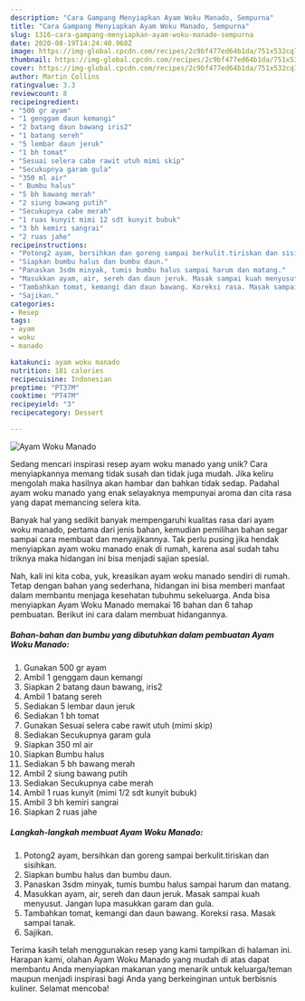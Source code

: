 ```yaml
---
description: "Cara Gampang Menyiapkan Ayam Woku Manado, Sempurna"
title: "Cara Gampang Menyiapkan Ayam Woku Manado, Sempurna"
slug: 1316-cara-gampang-menyiapkan-ayam-woku-manado-sempurna
date: 2020-08-19T14:24:40.968Z
image: https://img-global.cpcdn.com/recipes/2c9bf477ed64b1da/751x532cq70/ayam-woku-manado-foto-resep-utama.jpg
thumbnail: https://img-global.cpcdn.com/recipes/2c9bf477ed64b1da/751x532cq70/ayam-woku-manado-foto-resep-utama.jpg
cover: https://img-global.cpcdn.com/recipes/2c9bf477ed64b1da/751x532cq70/ayam-woku-manado-foto-resep-utama.jpg
author: Martin Collins
ratingvalue: 3.3
reviewcount: 8
recipeingredient:
- "500 gr ayam"
- "1 genggam daun kemangi"
- "2 batang daun bawang iris2"
- "1 batang sereh"
- "5 lembar daun jeruk"
- "1 bh tomat"
- "Sesuai selera cabe rawit utuh mimi skip"
- "Secukupnya garam gula"
- "350 ml air"
- " Bumbu halus"
- "5 bh bawang merah"
- "2 siung bawang putih"
- "Secukupnya cabe merah"
- "1 ruas kunyit mimi 12 sdt kunyit bubuk"
- "3 bh kemiri sangrai"
- "2 ruas jahe"
recipeinstructions:
- "Potong2 ayam, bersihkan dan goreng sampai berkulit.tiriskan dan sisihkan."
- "Siapkan bumbu halus dan bumbu daun."
- "Panaskan 3sdm minyak, tumis bumbu halus sampai harum dan matang."
- "Masukkan ayam, air, sereh dan daun jeruk. Masak sampai kuah menyusut. Jangan lupa masukkan garam dan gula."
- "Tambahkan tomat, kemangi dan daun bawang. Koreksi rasa. Masak sampai tanak."
- "Sajikan."
categories:
- Resep
tags:
- ayam
- woku
- manado

katakunci: ayam woku manado 
nutrition: 181 calories
recipecuisine: Indonesian
preptime: "PT37M"
cooktime: "PT47M"
recipeyield: "3"
recipecategory: Dessert

---
```



![Ayam Woku Manado](https://img-global.cpcdn.com/recipes/2c9bf477ed64b1da/751x532cq70/ayam-woku-manado-foto-resep-utama.jpg)

Sedang mencari inspirasi resep ayam woku manado yang unik? Cara menyiapkannya memang tidak susah dan tidak juga mudah. Jika keliru mengolah maka hasilnya akan hambar dan bahkan tidak sedap. Padahal ayam woku manado yang enak selayaknya mempunyai aroma dan cita rasa yang dapat memancing selera kita.



Banyak hal yang sedikit banyak mempengaruhi kualitas rasa dari ayam woku manado, pertama dari jenis bahan, kemudian pemilihan bahan segar sampai cara membuat dan menyajikannya. Tak perlu pusing jika hendak menyiapkan ayam woku manado enak di rumah, karena asal sudah tahu triknya maka hidangan ini bisa menjadi sajian spesial.


Nah, kali ini kita coba, yuk, kreasikan ayam woku manado sendiri di rumah. Tetap dengan bahan yang sederhana, hidangan ini bisa memberi manfaat dalam membantu menjaga kesehatan tubuhmu sekeluarga. Anda bisa menyiapkan Ayam Woku Manado memakai 16 bahan dan 6 tahap pembuatan. Berikut ini cara dalam membuat hidangannya.

<!--inarticleads1-->

##### Bahan-bahan dan bumbu yang dibutuhkan dalam pembuatan Ayam Woku Manado:

1. Gunakan 500 gr ayam
1. Ambil 1 genggam daun kemangi
1. Siapkan 2 batang daun bawang, iris2
1. Ambil 1 batang sereh
1. Sediakan 5 lembar daun jeruk
1. Sediakan 1 bh tomat
1. Gunakan Sesuai selera cabe rawit utuh (mimi skip)
1. Sediakan Secukupnya garam gula
1. Siapkan 350 ml air
1. Siapkan  Bumbu halus
1. Sediakan 5 bh bawang merah
1. Ambil 2 siung bawang putih
1. Sediakan Secukupnya cabe merah
1. Ambil 1 ruas kunyit (mimi 1/2 sdt kunyit bubuk)
1. Ambil 3 bh kemiri sangrai
1. Siapkan 2 ruas jahe




<!--inarticleads2-->

##### Langkah-langkah membuat Ayam Woku Manado:

1. Potong2 ayam, bersihkan dan goreng sampai berkulit.tiriskan dan sisihkan.
1. Siapkan bumbu halus dan bumbu daun.
1. Panaskan 3sdm minyak, tumis bumbu halus sampai harum dan matang.
1. Masukkan ayam, air, sereh dan daun jeruk. Masak sampai kuah menyusut. Jangan lupa masukkan garam dan gula.
1. Tambahkan tomat, kemangi dan daun bawang. Koreksi rasa. Masak sampai tanak.
1. Sajikan.




Terima kasih telah menggunakan resep yang kami tampilkan di halaman ini. Harapan kami, olahan Ayam Woku Manado yang mudah di atas dapat membantu Anda menyiapkan makanan yang menarik untuk keluarga/teman maupun menjadi inspirasi bagi Anda yang berkeinginan untuk berbisnis kuliner. Selamat mencoba!
